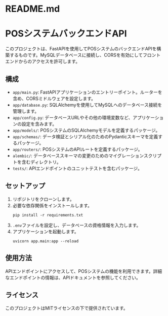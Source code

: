 # README.md

# POSシステムバックエンドAPI

このプロジェクトは、FastAPIを使用してPOSシステムのバックエンドAPIを構築するものです。MySQLデータベースに接続し、CORSを有効にしてフロントエンドからのアクセスを許可します。

## 構成

- `app/main.py`: FastAPIアプリケーションのエントリーポイント。ルーターを含め、CORSミドルウェアを設定します。
- `app/database.py`: SQLAlchemyを使用してMySQLへのデータベース接続を管理します。
- `app/config.py`: データベースURLやその他の環境変数など、アプリケーションの設定を含みます。
- `app/models/`: POSシステムのSQLAlchemyモデルを定義するパッケージ。
- `app/schemas/`: データ検証とシリアル化のためのPydanticスキーマを定義するパッケージ。
- `app/routers/`: POSシステムのAPIルートを定義するパッケージ。
- `alembic/`: データベーススキーマの変更のためのマイグレーションスクリプトを含むディレクトリ。
- `tests/`: APIエンドポイントのユニットテストを含むパッケージ。

## セットアップ

1. リポジトリをクローンします。
2. 必要な依存関係をインストールします。
   ```
   pip install -r requirements.txt
   ```
3. `.env`ファイルを設定し、データベースの資格情報を入力します。
4. アプリケーションを起動します。
   ```
   uvicorn app.main:app --reload
   ```

## 使用方法

APIエンドポイントにアクセスして、POSシステムの機能を利用できます。詳細なエンドポイントの情報は、APIドキュメントを参照してください。

## ライセンス

このプロジェクトはMITライセンスの下で提供されています。